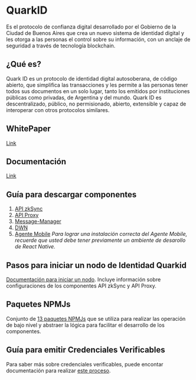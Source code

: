 # QuarkID

Es el protocolo de confianza digital desarrollado por el Gobierno de la Ciudad de Buenos Aires que crea un nuevo sistema de identidad digital y les otorga a las personas el control sobre su información, con un anclaje de seguridad a través de tecnología blockchain.


## ¿Qué es?

Quark ID es un protocolo de identidad digital autosoberana, de código abierto, que simplifica las transacciones y les permite a las personas tener todos sus documentos en un solo lugar, tanto los emitidos por instituciones públicas como privadas, de Argentina y del mundo. Quark ID es descentralizado, público, no permisionado, abierto, extensible y capaz de interoperar con otros protocolos similares.

## WhitePaper

[Link](https://github.com/gcba/WhitePaper)

## Documentación 
[Link](https://docs.quarkid.org/)

## Guía para descargar componentes

1. [API zkSync](https://github.com/gcba/api-zkSync/tree/master) 
2. [API Proxy](https://github.com/gcba/api-proxy/tree/master)
3. [Message-Manager](https://github.com/gcba/message-manager/tree/master)
4. [DWN](https://github.com/gcba/dwn/tree/master)
5. [Agente Mobile](https://github.com/gcba/agente-mobile/tree/master) *Para lograr una instalación correcta del Agente Mobile, recuerde que usted debe tener previamente un ambiente de desarollo de React Native.*

## Pasos para iniciar un nodo de Identidad Quarkid
[Documentación para iniciar un nodo](https://github.com/gcba/Nodo-QuickStar/tree/master). Incluye información sobre configuraciones de los componentes API zkSync y API Proxy.

## Paquetes NPMJs
Conjunto de [13 paquetes NPMJs](https://github.com/gcba/Paquetes-NPMjs) que se utiliza para realizar las operación de bajo nivel y abstraer la lógica para facilitar el desarrollo de los componentes. 
   
## Guía para emitir Credenciales Verificables

Para saber más sobre credenciales verificables, puede encontar documentación para realizar [este proceso](https://github.com/gcba/Quickstart-Emision-Verificacion-de-Vcs/tree/master). 

